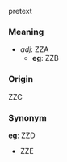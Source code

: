 pretext
### Meaning
+ _adj_: ZZA
    + __eg__: ZZB

### Origin

ZZC

### Synonym

__eg__: ZZD

+ ZZE


